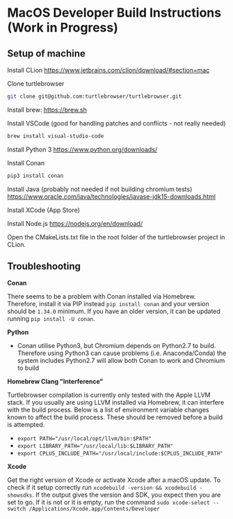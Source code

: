 # MacOS Developer Build Instructions (Work in Progress)

[//]: # (Prerequisite: SSH key has been added to your accout)

## Setup of machine

Install CLion https://www.jetbrains.com/clion/download/#section=mac

Clone turtlebrowser
~~~ bash
git clone git@github.com:turtlebrowser/turtlebrowser.git
~~~

Install brew: https://brew.sh

Install VSCode (good for handling patches and conflicts - not really needed)
~~~ bash
brew install visual-studio-code
~~~

Install Python 3 https://www.python.org/downloads/

Install Conan
~~~ bash
pip3 install conan  
~~~

Install Java (probably not needed if not building chromium tests) https://www.oracle.com/java/technologies/javase-jdk15-downloads.html

Install XCode (App Store)

Install Node.js https://nodejs.org/en/download/

Open the CMakeLists.txt file in the root folder of the turtlebrowser project in CLion.

## Troubleshooting

**Conan**

There seems to be a problem with Conan installed via Homebrew. 
Therefore, install it via PIP instead `pip install conan` and your version should be `1.34.0` minimum. 
If you have an older version, it can be updated running `pip install -U conan`. 

**Python**

- Conan utilise Python3, but Chromium depends on Python2.7 to build. 
  Therefore using Python3 can cause problems (i.e. Anaconda/Conda) 
  the system includes Python2.7 will allow both Conan to work and Chromium to build 

**Homebrew Clang "Interference"**

Turtlebrowser compilation is currently only tested with the Apple LLVM stack. 
If you usually are using LLVM installed via Homebrew, it can interfere with the build process. 
Below is a list of environment variable changes known to affect the build process. 
These should be removed before a build is attempted. 

- `export PATH="/usr/local/opt/llvm/bin:$PATH"`
- `export LIBRARY_PATH="/usr/local/lib:$LIBRARY_PATH"`
- `export CPLUS_INCLUDE_PATH="/usr/local/include:$CPLUS_INCLUDE_PATH"`

**Xcode**

Get the right version of Xcode or activate Xcode after a macOS update. 
To check if it setup correctly run `xcodebuild -version && xcodebuild -showsdks`.
If the output gives the version and SDK, you expect then you are set to go. 
If it is not or it is empty, run the command `sudo xcode-select --switch /Applications/Xcode.app/Contents/Developer`

